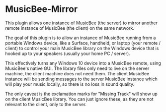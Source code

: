 # MusicBee-Mirror
This plugin allows one instance of MusicBee (the server) to mirror another remote instance of MusicBee (the client) on the same network.

The goal of this plugin is to allow an instance of MusicBee running from a portable Windows device, like a Surface, handheld, or laptop (your remote / client) to control your main MusicBee library on the Windows device that is hooked up to your speakers (usually your home PC / server).

This effectively turns any Windows 10 device into a MusicBee remote, using MusicBee's native GUI. The library files only need to live on the server machine, the client machine does not need them. The client MusicBee instance will be sending messages to the server MusicBee instance which will play your music locally, so there is no loss in sound quality. 

The only caveat is the exclamation marks for "Missing Track" will show up on the client MusicBee library. You can just ignore these, as they are not relevant to the client, only to the server. 
